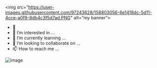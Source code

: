 

<img src=”https://user-images.githubusercontent.com/97243628/158803056-6e1418dc-5d11-4cce-a0f9-8db4c3f5d7ad.PNG" alt=”my banner”>






- 👋
- 👀 I’m interested in ...
- 🌱 I’m currently learning ...
- 💞️ I’m looking to collaborate on ...
- 📫 How to reach me ...

<!---
l3miage-crivoid/l3miage-crivoid is a ✨ special ✨ repository because its `README.md` (this file) appears on your GitHub profile.
You can click the Preview link to take a look at your changes.
--->
![image](https://user-images.githubusercontent.com/97243628/158800898-7701ca59-77ae-4576-982c-563cc35fa2a8.png)

